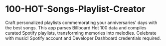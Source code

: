# 100-HOT-Songs-Playlist-Creator
Craft personalized playlists commemorating your anniversaries' days with the best songs. This app parses Billboard Hot 100 data and compiles curated Spotify playlists, transforming memories into melodies. Celebrate with music! Spotify account and Developer Dashboard credentials required.
